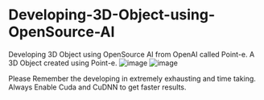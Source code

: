 # Developing-3D-Object-using-OpenSource-AI
Developing 3D Object using OpenSource AI from OpenAI called Point-e.
A 3D Object created using Point-e.
![image](https://github.com/user-attachments/assets/dbe79d72-92c3-435d-bb2c-900fc6258535)
![image](https://github.com/user-attachments/assets/26c95941-df81-471c-9e60-a65c2028a34b)

Please Remember the developing in extremely exhausting and time taking. Always Enable Cuda and CuDNN to get faster results.
